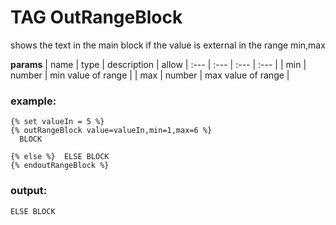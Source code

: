 
# TAG OutRangeBlock

shows the text in the main block if the value is external in the range min,max


**params**
    | name | type  | description | allow
    | :--- | :---  | :---        | :---       |
    | min | number  | min value of range  | 
    | max | number  | max value of range  | 



### example:
```
{% set valueIn = 5 %}
{% outRangeBlock value=valueIn,min=1,max=6 %}
  BLOCK

{% else %}  ELSE BLOCK
{% endoutRangeBlock %}

```

### output:
```
ELSE BLOCK

```


